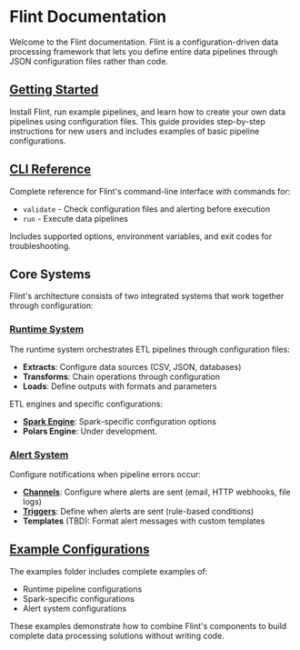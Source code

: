# Flint Documentation
Welcome to the Flint documentation. Flint is a configuration-driven data processing framework that lets you define entire data pipelines through JSON configuration files rather than code.

## [Getting Started](./getting_started.md)
Install Flint, run example pipelines, and learn how to create your own data pipelines using configuration files. This guide provides step-by-step instructions for new users and includes examples of basic pipeline configurations.

## [CLI Reference](./cli.md)
Complete reference for Flint's command-line interface with commands for:
- `validate` - Check configuration files and alerting before execution
- `run` - Execute data pipelines

Includes supported options, environment variables, and exit codes for troubleshooting.

## Core Systems
Flint's architecture consists of two integrated systems that work together through configuration:

### [Runtime System](./runtime/README.md)
The runtime system orchestrates ETL pipelines through configuration files:
- **Extracts**: Configure data sources (CSV, JSON, databases)
- **Transforms**: Chain operations through configuration
- **Loads**: Define outputs with formats and parameters
 
ETL engines and specific configurations:
- **[Spark Engine](./runtime/spark.md)**: Spark-specific configuration options
- **Polars Engine**: Under development.

### [Alert System](./alert/README.md)
Configure notifications when pipeline errors occur:
- [**Channels**](./alert/channels.md): Configure where alerts are sent (email, HTTP webhooks, file logs)
- [**Triggers**](./alert/triggers.md): Define when alerts are sent (rule-based conditions)
- **Templates** (TBD): Format alert messages with custom templates

## [Example Configurations](../examples/)
The examples folder includes complete examples of:
- Runtime pipeline configurations
- Spark-specific configurations
- Alert system configurations

These examples demonstrate how to combine Flint's components to build complete data processing solutions without writing code.
